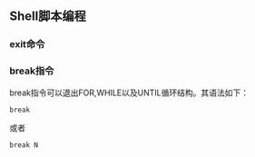 ## Shell脚本编程

### exit命令

### break指令

break指令可以退出FOR,WHILE以及UNTIL循环结构。其语法如下：
```
break
```
或者
```
break N
```
